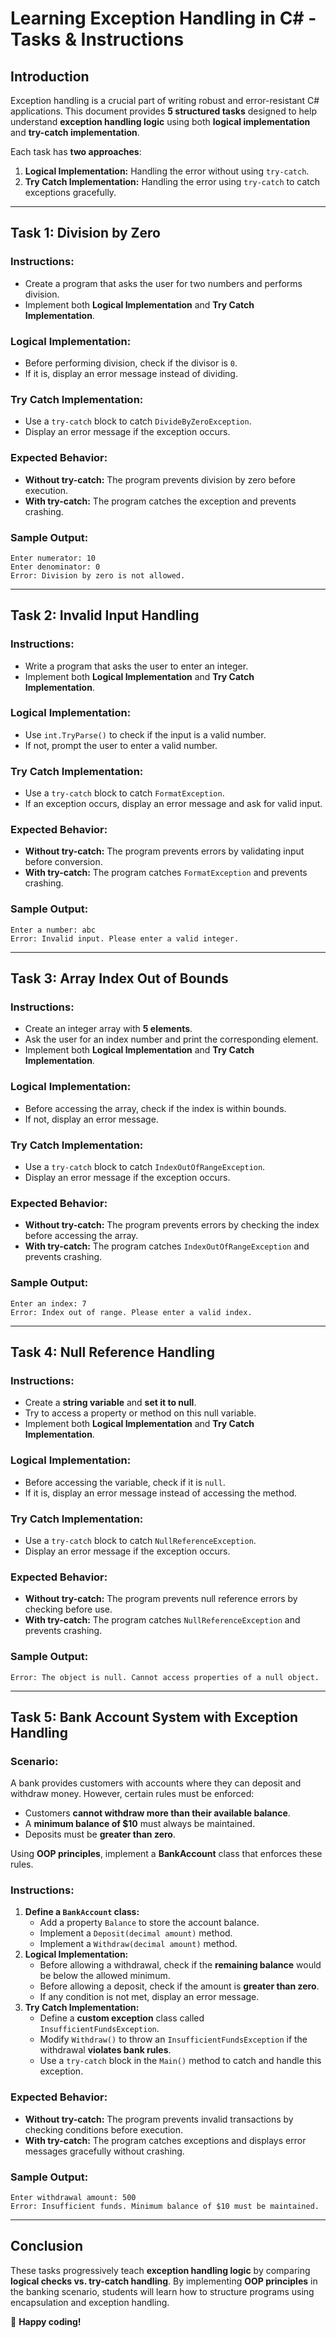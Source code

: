 # Learning Exception Handling in C# - Tasks & Instructions

## Introduction
Exception handling is a crucial part of writing robust and error-resistant C# applications. This document provides **5 structured tasks** designed to help 
understand **exception handling logic** using both **logical implementation** and **try-catch implementation**.

Each task has **two approaches**:
1. **Logical Implementation:** Handling the error without using `try-catch`.
2. **Try Catch Implementation:** Handling the error using `try-catch` to catch exceptions gracefully.

---

## **Task 1: Division by Zero**
### **Instructions:**
- Create a program that asks the user for two numbers and performs division.
- Implement both **Logical Implementation** and **Try Catch Implementation**.

### **Logical Implementation:**
- Before performing division, check if the divisor is `0`.
- If it is, display an error message instead of dividing.

### **Try Catch Implementation:**
- Use a `try-catch` block to catch `DivideByZeroException`.
- Display an error message if the exception occurs.

### **Expected Behavior:**
- **Without try-catch:** The program prevents division by zero before execution.
- **With try-catch:** The program catches the exception and prevents crashing.

### **Sample Output:**
```
Enter numerator: 10
Enter denominator: 0
Error: Division by zero is not allowed.
```

---

## **Task 2: Invalid Input Handling**
### **Instructions:**
- Write a program that asks the user to enter an integer.
- Implement both **Logical Implementation** and **Try Catch Implementation**.

### **Logical Implementation:**
- Use `int.TryParse()` to check if the input is a valid number.
- If not, prompt the user to enter a valid number.

### **Try Catch Implementation:**
- Use a `try-catch` block to catch `FormatException`.
- If an exception occurs, display an error message and ask for valid input.

### **Expected Behavior:**
- **Without try-catch:** The program prevents errors by validating input before conversion.
- **With try-catch:** The program catches `FormatException` and prevents crashing.

### **Sample Output:**
```
Enter a number: abc
Error: Invalid input. Please enter a valid integer.
```

---

## **Task 3: Array Index Out of Bounds**
### **Instructions:**
- Create an integer array with **5 elements**.
- Ask the user for an index number and print the corresponding element.
- Implement both **Logical Implementation** and **Try Catch Implementation**.

### **Logical Implementation:**
- Before accessing the array, check if the index is within bounds.
- If not, display an error message.

### **Try Catch Implementation:**
- Use a `try-catch` block to catch `IndexOutOfRangeException`.
- Display an error message if the exception occurs.

### **Expected Behavior:**
- **Without try-catch:** The program prevents errors by checking the index before accessing the array.
- **With try-catch:** The program catches `IndexOutOfRangeException` and prevents crashing.

### **Sample Output:**
```
Enter an index: 7
Error: Index out of range. Please enter a valid index.
```

---

## **Task 4: Null Reference Handling**
### **Instructions:**
- Create a **string variable** and **set it to null**.
- Try to access a property or method on this null variable.
- Implement both **Logical Implementation** and **Try Catch Implementation**.

### **Logical Implementation:**
- Before accessing the variable, check if it is `null`.
- If it is, display an error message instead of accessing the method.

### **Try Catch Implementation:**
- Use a `try-catch` block to catch `NullReferenceException`.
- Display an error message if the exception occurs.

### **Expected Behavior:**
- **Without try-catch:** The program prevents null reference errors by checking before use.
- **With try-catch:** The program catches `NullReferenceException` and prevents crashing.

### **Sample Output:**
```
Error: The object is null. Cannot access properties of a null object.
```

---

## **Task 5: Bank Account System with Exception Handling**
### **Scenario:**
A bank provides customers with accounts where they can deposit and withdraw money. However, certain rules must be enforced:
- Customers **cannot withdraw more than their available balance**.
- A **minimum balance of $10** must always be maintained.
- Deposits must be **greater than zero**.

Using **OOP principles**, implement a **BankAccount** class that enforces these rules.

### **Instructions:**
1. **Define a `BankAccount` class:**
   - Add a property `Balance` to store the account balance.
   - Implement a `Deposit(decimal amount)` method.
   - Implement a `Withdraw(decimal amount)` method.
2. **Logical Implementation:**
   - Before allowing a withdrawal, check if the **remaining balance** would be below the allowed minimum.
   - Before allowing a deposit, check if the amount is **greater than zero**.
   - If any condition is not met, display an error message.
3. **Try Catch Implementation:**
   - Define a **custom exception** class called `InsufficientFundsException`.
   - Modify `Withdraw()` to throw an `InsufficientFundsException` if the withdrawal **violates bank rules**.
   - Use a `try-catch` block in the `Main()` method to catch and handle this exception.

### **Expected Behavior:**
- **Without try-catch:** The program prevents invalid transactions by checking conditions before execution.
- **With try-catch:** The program catches exceptions and displays error messages gracefully without crashing.

### **Sample Output:**
```
Enter withdrawal amount: 500
Error: Insufficient funds. Minimum balance of $10 must be maintained.
```

---

## Conclusion
These tasks progressively teach **exception handling logic** by comparing **logical checks vs. try-catch handling**. By implementing **OOP principles** in the banking scenario, students will learn how to structure programs using encapsulation and exception handling.

🚀 **Happy coding!**